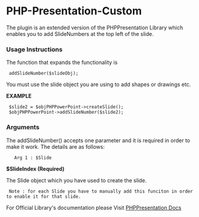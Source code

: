 # PHP-Presentation-Custom

The plugin is an extended version of the PHPPresentation Library which enables you to add SlideNumbers at the top left of the slide.

### Usage Instructions
The function that expands the functionality is 

     addSlideNumber($slideObj);

You must use the slide object you are using to add shapes or drawings etc.

**EXAMPLE** 

     $slide2 = $objPHPPowerPoint->createSlide();
     $objPHPPowerPoint->addSlideNumber($slide2);

### Arguments
The addSlideNumber() accepts one parameter and it is required in order to make it work. The details are as follows: 

       Arg 1 : $Slide 

**$SlideIndex (Required)**

The Slide object which you have used to create the slide.



     Note : for each Slide you have to manually add this funciton in order to enable it for that slide.

For Official Library's documentation please Visit [PHPPresentation Docs](https://github.com/PHPOffice/PHPPresentation)
